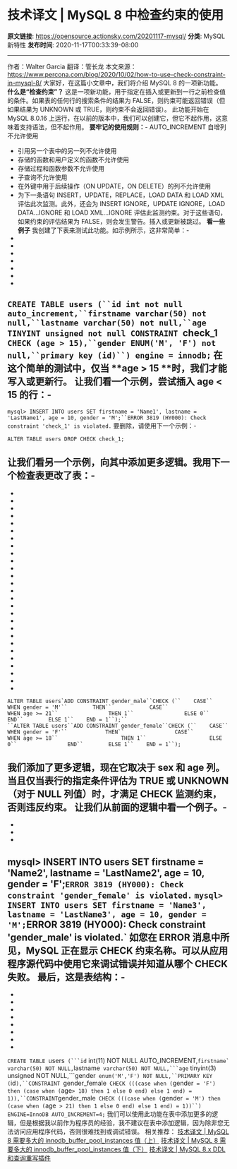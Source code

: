# 技术译文 | MySQL 8 中检查约束的使用

**原文链接**: https://opensource.actionsky.com/20201117-mysql/
**分类**: MySQL 新特性
**发布时间**: 2020-11-17T00:33:39-08:00

---

作者：Walter Garcia
翻译：管长龙
本文来源：https://www.percona.com/blog/2020/10/02/how-to-use-check-constraint-in-mysql-8/
大家好，在这篇小文章中，我们将介绍 MySQL 8 的一项新功能。
**什么是“检查约束”？**
这是一项新功能，用于指定在插入或更新到一行之前检查值的条件。如果表的任何行的搜索条件的结果为 FALSE，则约束可能返回错误（但如果结果为 UNKNOWN 或 TRUE，则约束不会返回错误）。
此功能开始在 MySQL 8.0.16 上运行，在以前的版本中，我们可以创建它，但它不起作用，这意味着支持语法，但不起作用。
**要牢记的使用规则：**- AUTO_INCREMENT 自增列不允许使用
- 引用另一个表中的另一列不允许使用
- 存储的函数和用户定义的函数不允许使用
- 存储过程和函数参数不允许使用
- 子查询不允许使用
- 在外键中用于后续操作（ON UPDATE，ON DELETE）的列不允许使用
- 为下一条语句 INSERT，UPDATE，REPLACE，LOAD DATA 和 LOAD XML 评估此次监测。此外，还会为 INSERT IGNORE，UPDATE IGNORE，LOAD DATA…IGNORE 和 LOAD XML…IGNORE 评估此监测约束。对于这些语句，如果约束的评估结果为 FALSE，则会发生警告。插入或更新被跳过。
**看一些例子**
我创建了下表来测试此功能。如示例所示，这非常简单：- 
- 
- 
- 
- 
- 
- 
- 
`CREATE TABLE users (``id int not null auto_increment,``firstname varchar(50) not null,``lastname varchar(50) not null,``age TINYINT unsigned not null CONSTRAINT `check_1` CHECK (age > 15),``gender ENUM('M', 'F') not null,``primary key (id)``) engine = innodb;`
在这个简单的测试中，仅当 **age > 15 **时，我们才能写入或更新行。
让我们看一个示例，尝试插入 **age < 15** 的行：- 
- 
`mysql> INSERT INTO users SET firstname = 'Name1', lastname = 'LastName1', age = 10, gender = 'M';``ERROR 3819 (HY000): Check constraint 'check_1' is violated.`
要删除，请使用下一个示例：- 
```
ALTER TABLE users DROP CHECK check_1;
```
让我们看另一个示例，向其中添加更多逻辑。我用下一个检查表更改了表：- 
- 
- 
- 
- 
- 
- 
- 
- 
- 
- 
- 
- 
- 
- 
- 
- 
- 
- 
- 
- 
- 
- 
- 
- 
- 
- 
- 
- 
```
ALTER TABLE users`ADD CONSTRAINT gender_male``CHECK (``    CASE``        WHEN gender = 'M'``        THEN``            CASE``                WHEN age >= 21``                THEN 1``                ELSE 0``            END``        ELSE 1``    END = 1``);``
``ALTER TABLE users``ADD CONSTRAINT gender_female``CHECK (``    CASE``        WHEN gender = 'F'``            THEN``                CASE``                    WHEN age >= 18``                    THEN 1``                    ELSE 0``                END``        ELSE 1``    END = 1``);
```
我们添加了更多逻辑，现在它取决于 **sex **和** age** 列。当且仅当表行的指定条件评估为 TRUE 或 UNKNOWN（对于 NULL 列值）时，才满足 CHECK 监测约束，否则违反约束。
让我们从前面的逻辑中看一个例子。- 
- 
- 
- 
- 
mysql> INSERT INTO users SET firstname = 'Name2', lastname = 'LastName2', age = 10, gender = 'F';``ERROR 3819 (HY000): Check constraint 'gender_female' is violated.``
``mysql> INSERT INTO users SET firstname = 'Name3', lastname = 'LastName3', age = 10, gender = 'M';``ERROR 3819 (HY000): Check constraint 'gender_male' is violated.`
如您在 ERROR 消息中所见，MySQL 正在显示 CHECK 约束名称。可以从应用程序源代码中使用它来调试错误并知道从哪个 CHECK 失败。
最后，这是表结构：- 
- 
- 
- 
- 
- 
- 
- 
- 
- 
`CREATE TABLE `users` (```id` int(11) NOT NULL AUTO_INCREMENT,```firstname` varchar(50) NOT NULL,```lastname` varchar(50) NOT NULL,```age` tinyint(3) unsigned NOT NULL,```gender` enum('M','F') NOT NULL,``PRIMARY KEY (`id`),``CONSTRAINT `gender_female` CHECK (((case when (`gender` = 'F') then (case when (`age` > 18) then 1 else 0 end) else 1 end) = 1)),``CONSTRAINT `gender_male` CHECK (((case when (`gender` = 'M') then (case when (`age` > 21) then 1 else 0 end) else 1 end) = 1))``) ENGINE=InnoDB AUTO_INCREMENT=4;`
我们可以使用此功能在表中添加更多的逻辑，但是根据我以前作为程序员的经验，我不建议在表中添加逻辑，因为除非您无法访问应用程序代码，否则很难找到或调试错误。
相关推荐：
[技术译文 | MySQL 8 需要多大的 innodb_buffer_pool_instances 值（上）](https://opensource.actionsky.com/20200817-mysql/)
[技术译文 | MySQL 8 需要多大的 innodb_buffer_pool_instances 值（下）](https://opensource.actionsky.com/20200818-mysql/)
[技术译文 | MySQL 8.x DDL 和查询重写插件](https://opensource.actionsky.com/20200812-mysql/)